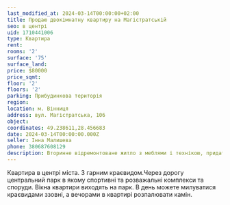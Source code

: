 ```yaml
---
last_modified_at: 2024-03-14T00:00:00+02:00
title: Продаю двокімнатну квартиру на Магістратській
seo: в центрі
uid: 1710441006
type: Квартира
rent:
rooms: '2'
surface: '75'
surface_land:
price: $80000
price_sqmt:
floor: '2'
floors: '2'
parking: Прибудинкова територія
region:
location: м. Вінниця
address: вул. Магістратська, 106
object:
coordinates: 49.238611,28.456683
date: 2024-03-14T00:00:00.000Z
seller: Інна Малишева
phone: 380687608129
description: Вторинне відремонтоване житло з меблями і технікою, придатне і готове для проживання
---
```


Квартира в центрі міста. З гарним краєвидом.Через дорогу центральний парк в якому спортивні та розважальні комплекси та споруди. Вікна квартири виходять на парк. В день можете милуватися краєвидами ззовні, а вечорами в квартирі розпалювати камін.
